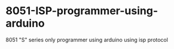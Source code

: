# 8051-ISP-programmer-using-arduino
8051 "S" series only programmer using arduino using isp protocol
